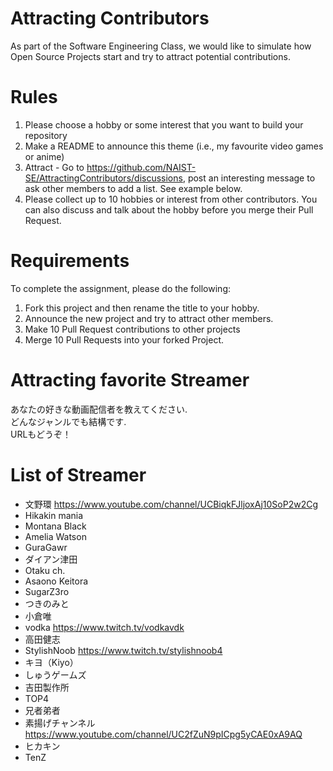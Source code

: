 # Attracting Contributors
As part of the Software Engineering Class, we would like to simulate how Open Source Projects start and try to attract potential contributions.

# Rules

1. Please choose a hobby or some interest that you want to build your repository
2. Make a README to announce this theme (i.e., my favourite video games or anime)
3. Attract - Go to https://github.com/NAIST-SE/AttractingContributors/discussions, post an interesting message to ask other members to add a list. See example below.
4. Please collect up to 10 hobbies or interest from other contributors. You can also discuss and talk about the hobby before you merge their Pull Request.

# Requirements
To complete the assignment, please do the following:
1. Fork this project and then rename the title to your hobby. 
2. Announce the new project and try to attract other members.
3. Make 10 Pull Request contributions to other projects
4. Merge 10 Pull Requests into your forked Project.

# Attracting favorite Streamer
あなたの好きな動画配信者を教えてください.</br>
どんなジャンルでも結構です.</br>
URLもどうぞ！

# List of Streamer 
- 文野環 https://www.youtube.com/channel/UCBiqkFJljoxAj10SoP2w2Cg
- Hikakin mania
- Montana Black
- Amelia Watson
- GuraGawr
- ダイアン津田  
- Otaku ch.
- Asaono Keitora
- SugarZ3ro
- つきのみと
- 小倉唯
- vodka https://www.twitch.tv/vodkavdk
- 高田健志
- StylishNoob https://www.twitch.tv/stylishnoob4
- キヨ（Kiyo）
- しゅうゲームズ
- 吉田製作所
- TOP4
- 兄者弟者
- 素揚げチャンネル　https://www.youtube.com/channel/UC2fZuN9pICpg5yCAE0xA9AQ
- ヒカキン
- TenZ
